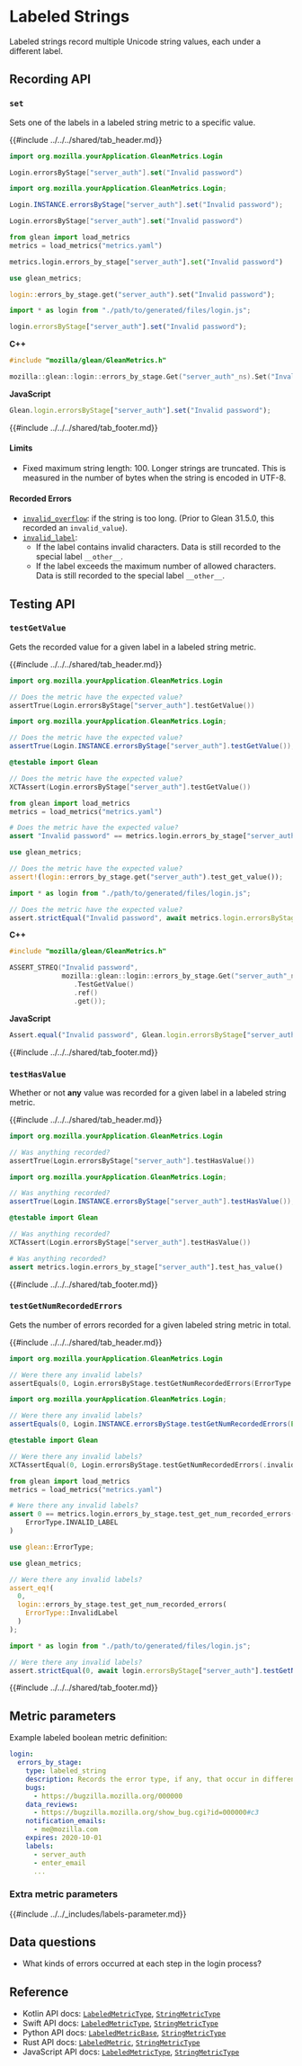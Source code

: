 # Labeled Strings

Labeled strings record multiple Unicode string values, each under a different label.

## Recording API

### `set`

Sets one of the labels in a labeled string metric to a specific value.

{{#include ../../../shared/tab_header.md}}

<div data-lang="Kotlin" class="tab">

```Kotlin
import org.mozilla.yourApplication.GleanMetrics.Login

Login.errorsByStage["server_auth"].set("Invalid password")
```
</div>

<div data-lang="Java" class="tab">

```Java
import org.mozilla.yourApplication.GleanMetrics.Login;

Login.INSTANCE.errorsByStage["server_auth"].set("Invalid password");
```
</div>

<div data-lang="Swift" class="tab">

```Swift
Login.errorsByStage["server_auth"].set("Invalid password")
```
</div>

<div data-lang="Python" class="tab">

```Python
from glean import load_metrics
metrics = load_metrics("metrics.yaml")

metrics.login.errors_by_stage["server_auth"].set("Invalid password")
```
</div>

<div data-lang="Rust" class="tab">

```rust
use glean_metrics;

login::errors_by_stage.get("server_auth").set("Invalid password");
```
</div>

<div data-lang="JavaScript" class="tab">

```js
import * as login from "./path/to/generated/files/login.js";

login.errorsByStage["server_auth"].set("Invalid password");
```
</div>

<div data-lang="Firefox Desktop" class="tab">

**C++**
```cpp
#include "mozilla/glean/GleanMetrics.h"

mozilla::glean::login::errors_by_stage.Get("server_auth"_ns).Set("Invalid password"_ns);
```

**JavaScript**
```js
Glean.login.errorsByStage["server_auth"].set("Invalid password");
```
</div>

{{#include ../../../shared/tab_footer.md}}

#### Limits

* Fixed maximum string length: 100. Longer strings are truncated. This is measured in the number of bytes when the string is encoded in UTF-8.

#### Recorded Errors

* [`invalid_overflow`](../../user/metrics/error-reporting.md): if the string is too long. (Prior to Glean 31.5.0, this recorded an `invalid_value`).
* [`invalid_label`](../../user/metrics/error-reporting.md):
  * If the label contains invalid characters. Data is still recorded to the special label `__other__`.
  * If the label exceeds the maximum number of allowed characters. Data is still recorded to the special label `__other__`.

## Testing API

### `testGetValue`

Gets the recorded value for a given label in a labeled string metric.

{{#include ../../../shared/tab_header.md}}

<div data-lang="Kotlin" class="tab">

```Kotlin
import org.mozilla.yourApplication.GleanMetrics.Login

// Does the metric have the expected value?
assertTrue(Login.errorsByStage["server_auth"].testGetValue())
```
</div>

<div data-lang="Java" class="tab">

```Java
import org.mozilla.yourApplication.GleanMetrics.Login;

// Does the metric have the expected value?
assertTrue(Login.INSTANCE.errorsByStage["server_auth"].testGetValue());
```
</div>

<div data-lang="Swift" class="tab">

```Swift
@testable import Glean

// Does the metric have the expected value?
XCTAssert(Login.errorsByStage["server_auth"].testGetValue())
```

</div>

<div data-lang="Python" class="tab">

```Python
from glean import load_metrics
metrics = load_metrics("metrics.yaml")

# Does the metric have the expected value?
assert "Invalid password" == metrics.login.errors_by_stage["server_auth"].testGetValue())
```
</div>

<div data-lang="Rust" class="tab">

```rust
use glean_metrics;

// Does the metric have the expected value?
assert!(login::errors_by_stage.get("server_auth").test_get_value());
```
</div>

<div data-lang="JavaScript" class="tab">

```js
import * as login from "./path/to/generated/files/login.js";

// Does the metric have the expected value?
assert.strictEqual("Invalid password", await metrics.login.errorsByStage["server_auth"].testGetValue())
```
</div>

<div data-lang="Firefox Desktop" class="tab">

**C++**
```cpp
#include "mozilla/glean/GleanMetrics.h"

ASSERT_STREQ("Invalid password",
             mozilla::glean::login::errors_by_stage.Get("server_auth"_ns)
                .TestGetValue()
                .ref()
                .get());
```

**JavaScript**
```js
Assert.equal("Invalid password", Glean.login.errorsByStage["server_auth"].testGetValue());
```
</div>
{{#include ../../../shared/tab_footer.md}}

### `testHasValue`

Whether or not **any** value was recorded for a given label in a labeled string metric.

{{#include ../../../shared/tab_header.md}}

<div data-lang="Kotlin" class="tab">

```Kotlin
import org.mozilla.yourApplication.GleanMetrics.Login

// Was anything recorded?
assertTrue(Login.errorsByStage["server_auth"].testHasValue())
```
</div>

<div data-lang="Java" class="tab">

```Java
import org.mozilla.yourApplication.GleanMetrics.Login;

// Was anything recorded?
assertTrue(Login.INSTANCE.errorsByStage["server_auth"].testHasValue());
```
</div>

<div data-lang="Swift" class="tab">

```Swift
@testable import Glean

// Was anything recorded?
XCTAssert(Login.errorsByStage["server_auth"].testHasValue())
```

</div>

<div data-lang="Python" class="tab">

```Python
# Was anything recorded?
assert metrics.login.errors_by_stage["server_auth"].test_has_value()
```
</div>

<div data-lang="Rust" class="tab"></div>

<div data-lang="JavaScript" class="tab"></div>

<div data-lang="Firefox Desktop" class="tab"></div>

{{#include ../../../shared/tab_footer.md}}

### `testGetNumRecordedErrors`

Gets the number of errors recorded for a given labeled string metric in total.

{{#include ../../../shared/tab_header.md}}

<div data-lang="Kotlin" class="tab">

```Kotlin
import org.mozilla.yourApplication.GleanMetrics.Login

// Were there any invalid labels?
assertEquals(0, Login.errorsByStage.testGetNumRecordedErrors(ErrorType.InvalidLabel))
```
</div>

<div data-lang="Java" class="tab">

```Java
import org.mozilla.yourApplication.GleanMetrics.Login;

// Were there any invalid labels?
assertEquals(0, Login.INSTANCE.errorsByStage.testGetNumRecordedErrors(ErrorType.InvalidLabel));
```
</div>

<div data-lang="Swift" class="tab">

```Swift
@testable import Glean

// Were there any invalid labels?
XCTAssertEqual(0, Login.errorsByStage.testGetNumRecordedErrors(.invalidLabel))
```

</div>

<div data-lang="Python" class="tab">

```Python
from glean import load_metrics
metrics = load_metrics("metrics.yaml")

# Were there any invalid labels?
assert 0 == metrics.login.errors_by_stage.test_get_num_recorded_errors(
    ErrorType.INVALID_LABEL
)
```
</div>

<div data-lang="Rust" class="tab">

```rust
use glean::ErrorType;

use glean_metrics;

// Were there any invalid labels?
assert_eq!(
  0,
  login::errors_by_stage.test_get_num_recorded_errors(
    ErrorType::InvalidLabel
  )
);
```
</div>

<div data-lang="JavaScript" class="tab">

```js
import * as login from "./path/to/generated/files/login.js";

// Were there any invalid labels?
assert.strictEqual(0, await login.errorsByStage["server_auth"].testGetNumRecordedErrors("invalid_label"));
```
</div>

<div data-lang="Firefox Desktop" calss="tab" data-bug="1683171"></div>

{{#include ../../../shared/tab_footer.md}}

## Metric parameters

Example labeled boolean metric definition:

```YAML
login:
  errors_by_stage:
    type: labeled_string
    description: Records the error type, if any, that occur in different stages of the login process.
    bugs:
      - https://bugzilla.mozilla.org/000000
    data_reviews:
      - https://bugzilla.mozilla.org/show_bug.cgi?id=000000#c3
    notification_emails:
      - me@mozilla.com
    expires: 2020-10-01
    labels:
      - server_auth
      - enter_email
      ...
```

### Extra metric parameters

{{#include ../../_includes/labels-parameter.md}}

## Data questions

* What kinds of errors occurred at each step in the login process?

## Reference

* Kotlin API docs: [`LabeledMetricType`](../../../javadoc/glean/mozilla.telemetry.glean.private/-labeled-metric-type/index.html), [`StringMetricType`](../../../javadoc/glean/mozilla.telemetry.glean.private/-string-metric-type/index.html)
* Swift API docs: [`LabeledMetricType`](../../../swift/Classes/LabeledMetricType.html), [`StringMetricType`](../../../swift/Classes/StringMetricType.html)
* Python API docs: [`LabeledMetricBase`](../../../python/glean/metrics/labeled.html), [`StringMetricType`](../../../python/glean/metrics/string.html)
* Rust API docs: [`LabeledMetric`](../../../docs/glean/private/struct.LabeledMetric.html), [`StringMetricType`](../../../docs/glean/private/struct.StringMetric.html)
* JavaScript API docs: [`LabeledMetricType`](https://mozilla.github.io/glean.js/classes/core_metrics_types_labeled.default.html), [`StringMetricType`](https://mozilla.github.io/glean.js/classes/core_metrics_types_string.default.html)
